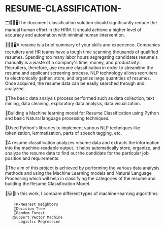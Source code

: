 # RESUME-CLASSIFICATION-

🗂📑📝🖥The document classification solution should significantly reduce the manual human effort in the HRM.
         It should achieve a higher level of accuracy and automation with minimal human intervention.

📌📄🧠🖥A resume is a brief summary of your skills and experience. Companies recruiters and HR teams have a tough time scanning thousands of qualified resumes. 
         Spending too many labor hours segregating candidates 
         resume's manually is a waste of a company's time, money, and productivity. Recruiters, therefore, use resume classification in order to streamline the resume and applicant screening process. NLP technology 
         allows recruiters to electronically gather, store, and organize large quantities of resumes. Once acquired, the resume data can be easily searched through and analyzed.

🔸The basic data analysis process performed such as data collection, text mining, data cleaning, exploratory data analysis, data visualization.

🔹Building a Machine learning model for Resume Classification using Python and basic Natural language processing techniques.

🔸Used Python's libraries to implement various NLP techniques like tokenization, lemmatization, parts of speech tagging, etc.

🔹A resume classification analyzes resume data and extracts the information into the machine-readable output. It helps automatically store, organize, and analyze the resume data to find out the candidate for the 
  particular job position and requirements.
     
🔸The aim of this project is achieved by performing the various data analysis methods and using the Machine Learning models and Natural Language Processing which will help in classifying the categories of the 
   resume and building the Resume Classification Model.

📌💻🧠In this work, I compare different types of machine-learning algorithms:

        🎯K-Nearest Neighbors
        🌲Decision Tree
        🌲Random Forest
       🚀Support Vector Machine
          Logistic Regression

